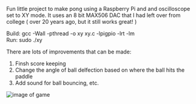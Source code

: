 Fun little project to make pong using a Raspberry Pi and and oscilloscope set to XY mode.
It uses an 8 bit MAX506 DAC that I had left over from college ( over 20 years ago, but it still works great! )

Build:  gcc -Wall -pthread -o xy xy.c -lpigpio -lrt -lm <br>
Run:  sudo ./xy

There are lots of improvements that can be made:<br>
1. Finsh score keeping<br>
2. Change the angle of ball delfection based on where the ball hits the paddle<br>
3. Add sound for ball bouncing, etc.

![image of game](https://raw.github.com/alager/Pi-o-scope-pong/blob/master/Screenshot_20201018-192314.png)
